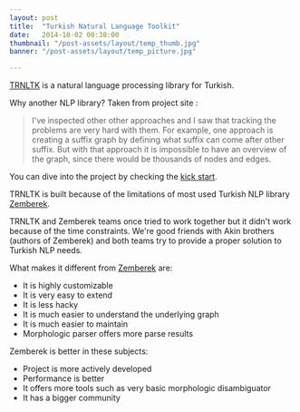 ```yaml
---
layout: post
title:  "Turkish Natural Language Toolkit"
date:   2014-10-02 00:38:00
thumbnail: "/post-assets/layout/temp_thumb.jpg"
banner: "/post-assets/layout/temp_picture.jpg"

---
```


[TRNLTK](https://github.com/aliok/trnltk-java) is a natural language processing library for Turkish.
<!--more-->

Why another NLP library? Taken from project site :

> I've inspected other other approaches and I saw that tracking the problems are very hard with them. 
> For example, one approach is creating a suffix graph by defining what suffix can come after other 
> suffix. But with that approach it is impossible to have an overview of the graph, 
> since there would be thousands of nodes and edges.

You can dive into the project by checking the [kick start](https://github.com/aliok/trnltk-java/blob/master/docs/tutorial/simple_parsing.md).

TRNLTK is built because of the limitations of most used Turkish NLP library [Zemberek](https://github.com/ahmetaa/zemberek-nlp).

TRNLTK and Zemberek teams once tried to work together but it didn't work because of the time constraints.
We're good friends with Akin brothers (authors of Zemberek) and both teams try to provide a proper solution to Turkish NLP needs. 
 
What makes it different from [Zemberek](https://github.com/ahmetaa/zemberek-nlp) are:

* It is highly customizable
* It is very easy to extend
* It is less hacky
* It is much easier to understand the underlying graph
* It is much easier to maintain
* Morphologic parser offers more parse results

Zemberek is better in these subjects:
  
* Project is more actively developed
* Performance is better
* It offers more tools such as very basic morphologic disambiguator
* It has a bigger community 

